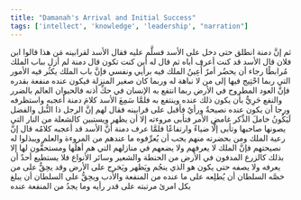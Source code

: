 ```yaml
---
title: "Damanah's Arrival and Initial Success"
tags: ['intellect', 'knowledge', 'leadership', "narration"]
---
```


 ثم إنَّ دمنة انطلق حتى دخل على الأسد فسلَّم عليه
فقال الأسد لقرابينه مَن هذا
قالوا ابن فلان
قال الأسد قد كنت أعرف أباه
ثم قال له أين كنت تكون
قال دمنة لم أزل بباب الملك مُرابطًا رجاء أن يحضُر أمرٌ أُعِينُ الملك فيه برأيي ونفسي فإنَّ باب الملك يكثُر فيه الأمور التي ربما احْتِيج فيها إلى من لا نباهة له وربما كان صغير المنزلة فيكون عنده منفعة بقدره فإنَّ العود المطروح في الأرض ربما انتفع به الإنسان في حكِّ أذنه فالحيوان العالم بالضرر والنفع حَرِيٌّ بأن يكون ذلك عنده وينتفع به
فلمَّا سَمِعَ الأسد كلامَ دمنة أعجبه واستظرفه ورجا أن يكون عنده نصيحةٌ ورأيٌ فأقبل على قرابينه فقال لهم إنَّ الرجل ذا النُّبل والفضل لَيَكُونُ خاملَ الذِّكر غامض الأمر فتأبى مروءته إلا أن يظهر ويستبين كالشعلة من النار التي يصونها صاحبها وتأبى إلَّا ضياءً وارتفاعًا
فلمَّا عرف دمنة أنَّ الأسد قد أعجبه كلامُه قال إنَّ رعية الملك ومن بحضرته منهم يجب أن يُعرِّفوه ما عندهم من المروءة والعلم ويبذلوا له نصيحتهم فإنَّ الملك لا يعرفهم ولا يضعهم في منازلهم التي هم أهلُها ومستحقُّون لها إلا بذلك كالزرع المدفون في الأرض من الحنطة والشعير وسائر الأنواع فلا يستطيع أحدٌ أن يعرفه ولا يصفه حتى يكون هو الذي ينجُم ويَظهر ويَخرج على الأرض وقد يحِقُّ على من خصَّه السلطان أن يُطلِعه على ما عنده من المنفعة والأدب ويحِقُّ على السلطان أن يبلغ بكل امرئ مرتبته على قدر رأيه وما يجدُ من المنفعة عنده
